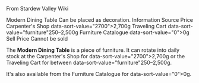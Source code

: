 From Stardew Valley Wiki

Modern Dining Table Can be placed as decoration. Information Source Price Carpenter's Shop data-sort-value="2700"&gt;2,700g Traveling Cart data-sort-value="furniture"250–2,500g Furniture Catalogue data-sort-value="0"&gt;0g Sell Price Cannot be sold

The **Modern Dining Table** is a piece of furniture. It can rotate into daily stock at the Carpenter's Shop for data-sort-value="2700"&gt;2,700g or the Traveling Cart for between data-sort-value="furniture"250–2,500g.

It's also available from the Furniture Catalogue for data-sort-value="0"&gt;0g.